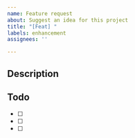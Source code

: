 ```yaml
---
name: Feature request
about: Suggest an idea for this project
title: "[Feat] "
labels: enhancement
assignees: ''

---
```


## Description




## Todo
- [ ] 
- [ ] 
- [ ]
